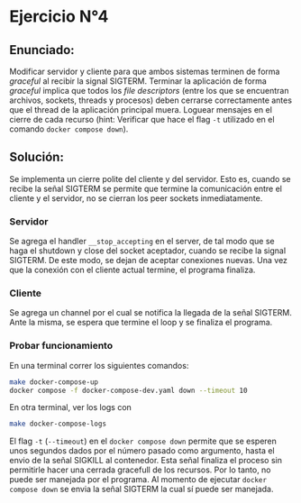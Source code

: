 # Ejercicio  N°4

## Enunciado:
Modificar servidor y cliente para que ambos sistemas terminen de forma _graceful_ al recibir la signal SIGTERM. Terminar la aplicación de forma _graceful_ implica que todos los _file descriptors_ (entre los que se encuentran archivos, sockets, threads y procesos) deben cerrarse correctamente antes que el thread de la aplicación principal muera. Loguear mensajes en el cierre de cada recurso (hint: Verificar que hace el flag `-t` utilizado en el comando `docker compose down`).

## Solución:

Se implementa un cierre polite del cliente y del servidor. Esto es, cuando se recibe la señal SIGTERM se permite que termine la comunicación entre el cliente y el servidor, no se cierran los peer sockets inmediatamente.

### Servidor
Se agrega el handler `__stop_accepting` en el server, de tal modo que se haga el shutdown y close del socket aceptador, cuando se recibe la signal SIGTERM. De este modo, se dejan de aceptar conexiones nuevas. Una vez que la conexión con el cliente actual termine, el programa finaliza. 

### Cliente
Se agrega un channel por el cual se notifica la llegada de la señal SIGTERM. Ante la misma, se espera que termine el loop y se finaliza el programa.


### Probar funcionamiento

En una terminal correr los siguientes comandos:

```bash
make docker-compose-up
docker compose -f docker-compose-dev.yaml down --timeout 10
```

En otra terminal, ver los logs con

```bash
make docker-compose-logs
```

El flag `-t` (`--timeout`) en el `docker compose down` permite que se esperen unos segundos dados por el número pasado como argumento, hasta el envio de la señal SIGKILL al contenedor. Esta señal finaliza el proceso sin permitirle hacer una cerrada gracefull de los recursos. Por lo tanto, no puede ser manejada por el programa. Al momento de ejecutar `docker compose down` se envia la señal SIGTERM la cual sí puede ser manejada.